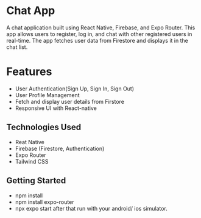 # Chat App
A chat application built using React Native, Firebase, and Expo Router. This app allows users to register, log in, and chat with other registered users in real-time. The app fetches user data from Firestore and displays it in the chat list.

# Features
- User Authentication(Sign Up, Sign In, Sign Out)
- User Profile Management
- Fetch and display user details from Firstore
- Responsive UI with React-native

## Technologies Used
- Reat Native
- Firebase (Firestore, Authentication)
- Expo Router
- Tailwind CSS

## Getting Started
- npm install
- npm install expo-router
- npx expo start
  after that run with your android/ ios simulator.
